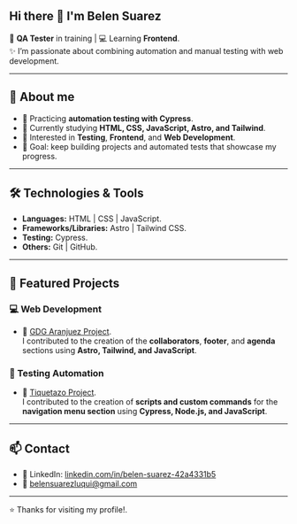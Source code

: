 ## Hi there 👋 I'm Belen Suarez
🎯 **QA Tester** in training | 💻 Learning **Frontend**.  
✨ I’m passionate about combining automation and manual testing with web development.  

---

## 🚀 About me
- 🧪 Practicing **automation testing with Cypress**.  
- 🌱 Currently studying **HTML, CSS, JavaScript, Astro, and Tailwind**.  
- 📌 Interested in **Testing**, **Frontend**, and **Web Development**.  
- 🎯 Goal: keep building projects and automated tests that showcase my progress.  

---

## 🛠️ Technologies & Tools
- **Languages:** HTML | CSS | JavaScript.  
- **Frameworks/Libraries:** Astro | Tailwind CSS.  
- **Testing:** Cypress.  
- **Others:** Git | GitHub.  

---

## 📂 Featured Projects

### 💻 Web Development
- 🎉 [GDG Aranjuez Project](git@github.com:AdoptaUnJuniorPlatform/GDGAranjuez.git).  
  I contributed to the creation of the **collaborators**, **footer**, and **agenda** sections using **Astro, Tailwind, and JavaScript**.  

### 🧪 Testing Automation
- 🎉 [Tiquetazo Project](git@github.com:Giulicapua/GRUPO-2-TICKETAZO.git).  
  I contributed to the creation of **scripts and custom commands** for the **navigation menu section** using **Cypress, Node.js, and JavaScript**.

---

## 📫 Contact
- 💼 LinkedIn: [linkedin.com/in/belen-suarez-42a4331b5](https://linkedin.com/in/belen-suarez-42a4331b5)  
- 📧 belensuarezluqui@gmail.com  

---

⭐ Thanks for visiting my profile!.

